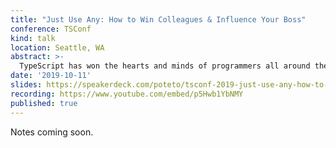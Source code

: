 ```yaml
---
title: "Just Use Any: How to Win Colleagues & Influence Your Boss"
conference: TSConf
kind: talk
location: Seattle, WA
abstract: >-
  TypeScript has won the hearts and minds of programmers all around the world. Unfortunately, your deadlines are due yesterday, your boss is unconvinced, and your team remains skeptical. What's a TypeScript enthusiast to do? Join me on a journey of self-discovery: we'll learn what it means to lead by influence and level up our effectiveness as engineers. Then, an exploration of the value to engineering and business brought about by type systems (with some math to prove it). To tie it all together, we'll explore this through the lens of real world stories from Netflix, where we use TypeScript to modernize filmmaking.
date: '2019-10-11'
slides: https://speakerdeck.com/poteto/tsconf-2019-just-use-any-how-to-win-colleagues-and-influence-your-boss
recording: https://www.youtube.com/embed/p5Hwb1YbNMY
published: true
---
```


Notes coming soon.